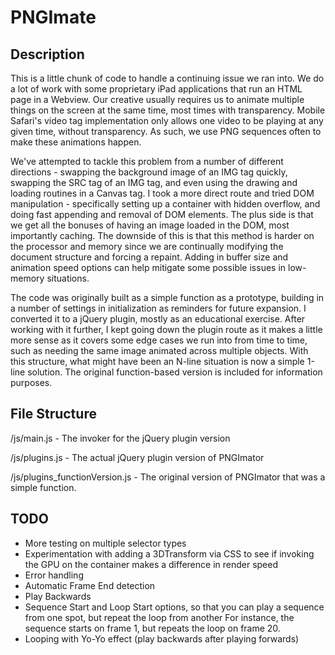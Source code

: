 PNGImate
========

Description
-----------
This is a little chunk of code to handle a continuing issue we ran into. We do a lot of work with some proprietary iPad applications that run an HTML page in a Webview. Our creative usually requires us to animate multiple things on the screen at the same time, most times with transparency. Mobile Safari's video tag implementation only allows one video to be playing at any given time, without transparency. As such, we use PNG sequences often to make these animations happen.

We've attempted to tackle this problem from a number of different directions - swapping the background image of an IMG tag quickly, swapping the SRC tag of an IMG tag, and even using the drawing and loading routines in a Canvas tag. I took a more direct route and tried DOM manipulation - specifically setting up a container with hidden overflow, and doing fast appending and removal of DOM elements. The plus side is that we get all the bonuses of having an image loaded in the DOM, most importantly caching. The downside of this is that this method is harder on the processor and memory since we are continually modifying the document structure and forcing a repaint. Adding in buffer size and animation speed options can help mitigate some possible issues in low-memory situations.

The code was originally built as a simple function as a prototype, building in a number of settings in initialization as reminders for future expansion. I converted it to a jQuery plugin, mostly as an educational exercise. After working with it further, I kept going down the plugin route as it makes a little more sense as it covers some edge cases we run into from time to time, such as needing the same image animated across multiple objects. With this structure, what might have been an N-line situation is now a simple 1-line solution. The original function-based version is included for information purposes.


File Structure
--------------
/js/main.js - The invoker for the jQuery plugin version

/js/plugins.js - The actual jQuery plugin version of PNGImator

/js/plugins_functionVersion.js - The original version of PNGImator that was a simple function.


TODO
----
* More testing on multiple selector types
* Experimentation with adding a 3DTransform via CSS to see if invoking the GPU on the container makes a difference in render speed
* Error handling
* Automatic Frame End detection
* Play Backwards
* Sequence Start and Loop Start options, so that you can play a sequence from one spot, but repeat the loop from another
For instance, the sequence starts on frame 1, but repeats the loop on frame 20.
* Looping with Yo-Yo effect (play backwards after playing forwards)
